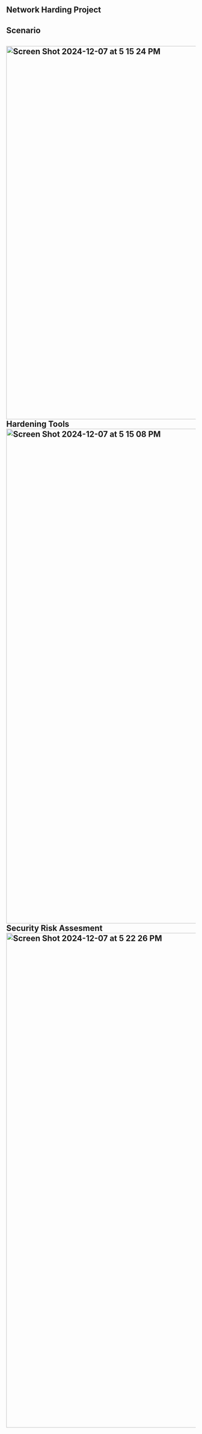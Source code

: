 <h2> Network Harding Project 
<h2> Scenario
<h2><img width="993" alt="Screen Shot 2024-12-07 at 5 15 24 PM" src="https://github.com/user-attachments/assets/72d3de37-7dee-4c0d-a776-c2471251a774">
Hardening Tools
<img width="1316" alt="Screen Shot 2024-12-07 at 5 15 08 PM" src="https://github.com/user-attachments/assets/d58de877-4e09-4f4b-b1d8-860ada428a6d">
Security Risk Assesment
<img width="1316" alt="Screen Shot 2024-12-07 at 5 22 26 PM" src="https://github.com/user-attachments/assets/78ae6e49-10f6-4289-8a25-ad823be2d4ba">
